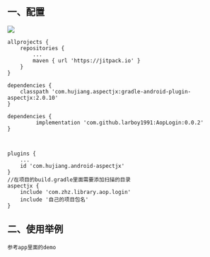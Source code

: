 ## 一、配置

[![](https://jitpack.io/v/larboy1991/AopPermission.svg)](https://jitpack.io/#larboy1991/AopPermission)

	allprojects {
		repositories {
			...
			maven { url 'https://jitpack.io' }
		}
	}

	dependencies {
		classpath 'com.hujiang.aspectjx:gradle-android-plugin-aspectjx:2.0.10'
	}

	dependencies {
			 implementation 'com.github.larboy1991:AopLogin:0.0.2'
	}



	plugins {
        ...
        id 'com.hujiang.android-aspectjx'
    }
    //在项目的build.gradle里面需要添加扫描的目录
    aspectjx {
        include 'com.zhz.library.aop.login'
        include '自己的项目包名'
    }

## 二、使用举例
    参考app里面的demo


